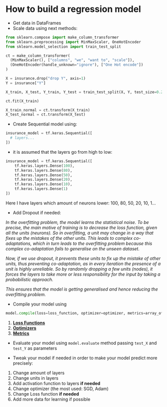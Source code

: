 # How to build a regression model

- Get data in DataFrames
- Scale data using next methods:

```python
from sklearn.compose import make_column_transformer
from sklearn.preprocessing import MinMaxScaler, OneHotEncoder
from sklearn.model_selection import train_test_split

ct = make_column_transformer(
  (MinMaxScaler(), ["columns", "we", "want to", "scale"]),
  (OneHotEncoder(handle_unknown="ignore"), ["One Hot encode"])
)

X = insurance.drop("drop Y", axis=1)
Y = insurance["Y"]

X_train, X_test, Y_train, Y_test = train_test_split(X, Y, test_size=0.2)

ct.fit(X_train)

X_train_normal = ct.transform(X_train)
X_test_normal = ct.transform(X_test)
```

- Create Sequential model using:

```python
insurance_model = tf.keras.Sequential([
  # layers...
])
```

- it is assumed that the layers go from high to low:

```python
insurance_model = tf.keras.Sequential([
    tf.keras.layers.Dense(100),
    tf.keras.layers.Dense(80),
    tf.keras.layers.Dense(50),
    tf.keras.layers.Dense(20),
    tf.keras.layers.Dense(10),
    tf.keras.layers.Dense(1)
])
```

Here I have layers which amount of neurons lower: 100, 80, 50, 20, 10, 1...

- Add Dropout if needed:

_In the overfitting problem, the model learns the statistical noise. To be precise, the main motive of training is to decrease the loss function, given all the units (neurons). So in overfitting, a unit may change in a way that fixes up the mistakes of the other units. This leads to complex co-adaptations, which in turn leads to the overfitting problem because this complex co-adaptation fails to generalise on the unseen dataset._

_Now, if we use dropout, it prevents these units to fix up the mistake of other units, thus preventing co-adaptation, as in every iteration the presence of a unit is highly unreliable. So by randomly dropping a few units (nodes), it forces the layers to take more or less responsibility for the input by taking a probabilistic approach._

_This ensures that the model is getting generalised and hence reducing the overfitting problem._

- Compile your model using

```python
model.compile(loss=loss_function, optimizer=optimizer, metrics=array_of_metrics)
```

1. [**Loss Functions**](https://keras.io/api/losses/)
2. [**Optimizers**](https://keras.io/api/optimizers/)
3. [**Metrics**](https://keras.io/api/metrics/)

- Evaluate your model using `model.evaluate` method passing `test_X` and `test_Y` as parameters

- Tweak your model if needed in order to make your model predict more precisely:

1. Change amount of layers
2. Change units in layers
3. Add activation function to layers **if needed**
4. Change optimizer (the most used: SGD, Adam)
5. Change Loss function **if needed**
6. Add more data for learning if possible
